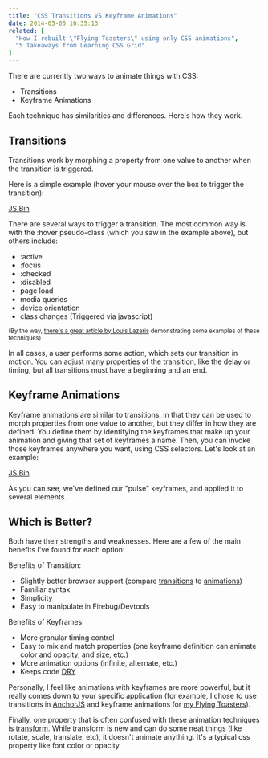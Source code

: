 ```yaml
---
title: "CSS Transitions VS Keyframe Animations"
date: 2014-05-05 16:35:13
related: [
  "How I rebuilt \"Flying Toasters\" using only CSS animations",
  "5 Takeaways from Learning CSS Grid"
]
---
```


There are currently two ways to animate things with CSS:

* Transitions
* Keyframe Animations

Each technique has similarities and differences. Here's how they work.

## Transitions

Transitions work by morphing a property from one value to another when the transition is triggered.

Here is a simple example (hover your mouse over the box to trigger the transition):

<a class="jsbin-embed" href="http://jsbin.com/jesafeso/1/embed?html,css,output">JS Bin</a>

There are several ways to trigger a transition. The most common way is with the :hover pseudo-class (which you saw in the example above), but others include:

* :active
* :focus
* :checked
* :disabled
* page load
* media queries
* device orientation
* class changes (Triggered via javascript)

<small>(By the way, <a href="http://www.impressivewebs.com/css3-transitions-without-hover/" target="_blank" rel="noopener noreferrer" title="CSS3 Transitions without :hover">there's a great article by Louis Lazaris</a> demonstrating some examples of these techniques)</small>

In all cases, a user performs some action, which sets our transition in motion. You can adjust many properties of the transition, like the delay or timing, but all transitions must have a beginning and an end.

## Keyframe Animations

Keyframe animations are similar to transitions, in that they can be used to morph properties from one value to another, but they differ in how they are defined. You define them by identifying the keyframes that make up your animation and giving that set of keyframes a name. Then, you can invoke those keyframes anywhere you want, using CSS selectors. Let's look at an example:

<a class="jsbin-embed" href="http://jsbin.com/mujebelo/1/embed">JS Bin</a>

As you can see, we've defined our "pulse" keyframes, and applied it to several elements.

## Which is Better?

Both have their strengths and weaknesses. Here are a few of the main benefits I've found for each option:

Benefits of Transition:

* Slightly better browser support (compare [transitions][1] to [animations][2])
* Familiar syntax
* Simplicity
* Easy to manipulate in Firebug/Devtools

Benefits of Keyframes:

* More granular timing control
* Easy to mix and match properties (one keyframe definition can animate color and opacity, and size, etc.)
* More animation options (infinite, alternate, etc.)
* Keeps code [DRY][3]

Personally, I feel like animations with keyframes are more powerful, but it really comes down to your specific application (for example, I chose to use transitions in [AnchorJS][4] and keyframe animations for [my Flying Toasters][5]).

Finally, one property that is often confused with these animation techniques is [transform][6]. While transform is new and can do some neat things (like rotate, scale, translate, etc), it doesn't animate anything. It's a typical css property like font color or opacity.

 [1]: http://caniuse.com/css-transitions
 [2]: http://caniuse.com/css-animation
 [3]: http://en.wikipedia.org/wiki/Don't_repeat_yourself
 [4]: {{site.url}}/2014/01/19/anchorjs
 [5]: {{site.url}}/2014/03/15/how-i-rebuilt-flying-toasters-using-only-css-animations
 [6]: https://developer.mozilla.org/en-US/docs/Web/CSS/transform
